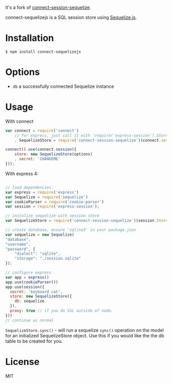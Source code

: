 It's a fork of [connect-session-sequelize](https://github.com/mweibel/connect-session-sequelize).

connect-sequelizejs is a SQL session store using [Sequelize.js](http://sequelizejs.com).

# Installation

```
$ npm install connect-sequelizejs
```

# Options

* `db` a successfully connected Sequelize instance

# Usage

With connect

```javascript
var connect = require('connect')
	// for express, just call it with 'require('express-session').Store'
	, SequelizeStore = require('connect-session-sequelize')(connect.session.Store);

connect().use(connect.session({
	store: new SequelizeStore(options)
	, secret: 'CHANGEME'
}));
```

With express 4:

```javascript

// load dependencies
var express = require('express')
var Sequelize = require('sequelize')
var cookieParser = require('cookie-parser')
var session = require('express-session');

// initalize sequelize with session store
var SequelizeStore = require('connect-session-sequelize')(session.Store);

// create database, ensure 'sqlite3' in your package.json
var sequelize = new Sequelize(
"database",
"username",
"password", {
    "dialect": "sqlite",
    "storage": "./session.sqlite"
});

// configure express
var app = express()
app.use(cookieParser())
app.use(session({
  secret: 'keyboard cat',
  store: new SequelizeStore({
    db: sequelize
  }),
  proxy: true // if you do SSL outside of node.
}))
// continue as normal
```

`SequelizeStore.sync()` - will run a sequelize `sync()` operation on the model for an initialized SequelizeStore object. Use this if you would like the the db table to be created for you.


# License

MIT
